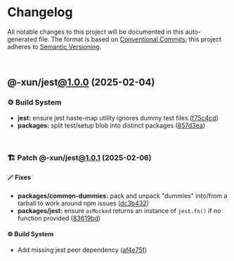 # Changelog

All notable changes to this project will be documented in this auto-generated
file. The format is based on [Conventional Commits][1];
this project adheres to [Semantic Versioning][2].

<br />

## @-xun/jest[@1.0.0][3] (2025-02-04)

### ⚙️ Build System

- **jest:** ensure jest haste-map utility ignores dummy test files ([f75c4cd][4])
- **packages:** split test/setup blob into distinct packages ([857d3ea][5])

<br />

### 🏗️ Patch @-xun/jest[@1.0.1][6] (2025-02-06)

#### 🪄 Fixes

- **packages/common-dummies:** pack and unpack "dummies" into/from a tarball to work around npm issues ([dc3b432][7])
- **packages/jest:** ensure `asMocked` returns an instance of `jest.fn()` if no function provided ([83619bd][8])

#### ⚙️ Build System

- Add missing jest peer dependency ([af4e75f][9])

[1]: https://conventionalcommits.org
[2]: https://semver.org
[3]: https://github.com/Xunnamius/test-utils/compare/857d3eac80084608a88cbc27476cbe23e155ce7d...@-xun/jest@1.0.0
[4]: https://github.com/Xunnamius/test-utils/commit/f75c4cd929f5d1720d466436ad2ee5c68cced170
[5]: https://github.com/Xunnamius/test-utils/commit/857d3eac80084608a88cbc27476cbe23e155ce7d
[6]: https://github.com/Xunnamius/test-utils/compare/@-xun/jest@1.0.0...@-xun/jest@1.0.1
[7]: https://github.com/Xunnamius/test-utils/commit/dc3b432f6d15898a8396cf56c73f03cafcecb7a9
[8]: https://github.com/Xunnamius/test-utils/commit/83619bdf03d91fda9056a40b5dc66ce530cc9131
[9]: https://github.com/Xunnamius/test-utils/commit/af4e75f9b436c758cd44a902f489c5640d8b2b47
